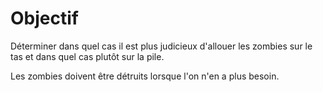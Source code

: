 Objectif
========

Déterminer dans quel cas il est plus judicieux d'allouer les zombies sur le tas et dans quel cas plutôt sur la pile.

Les zombies doivent être détruits lorsque l'on n'en a plus besoin.
